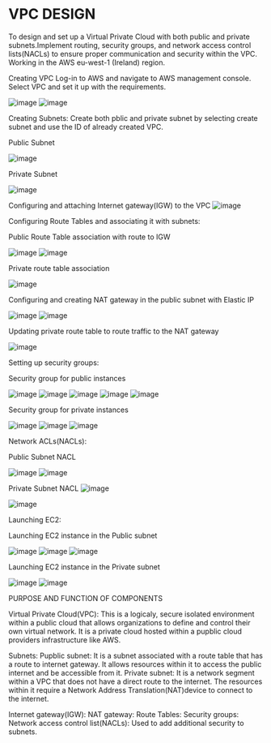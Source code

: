 # VPC DESIGN

To design and set up a Virtual Private Cloud with both public and private subnets.Implement routing, security groups, and network access control lists(NACLs) to ensure proper communication and security within the VPC. Working in the AWS eu-west-1 (Ireland) region.

Creating VPC
Log-in to AWS and navigate to AWS management console. Select VPC and set it up with the requirements.

![image](https://github.com/user-attachments/assets/dbcd4989-0183-4e87-ad22-f4f1218fbdca)
![image](https://github.com/user-attachments/assets/ffd0a033-c0f6-40ba-8182-1dc4c00ffdd1)

Creating Subnets:
Create both pblic and private subnet by selecting create subnet and use the ID of already created VPC.

Public Subnet

![image](https://github.com/user-attachments/assets/5e92c112-6579-4bb8-8ffa-1746571cbe8d)

Private Subnet

![image](https://github.com/user-attachments/assets/62d91894-cc89-4278-9c81-25c4df1b62b2)

Configuring and attaching Internet gateway(IGW) to the VPC
![image](https://github.com/user-attachments/assets/09d11010-d1d7-4cc7-b31a-6f09ed7e7247)

Configuring Route Tables and associating it with subnets:

Public Route Table association with route to IGW 

![image](https://github.com/user-attachments/assets/0d37c621-3161-43e4-bb69-af117568a4af)
![image](https://github.com/user-attachments/assets/c3ea196f-f7fa-4ef1-94e2-04dec811e322)

Private route table association

![image](https://github.com/user-attachments/assets/f242a207-aaef-4fcc-be94-6b51a3ef1fd2)

Configuring and creating NAT gateway in the public subnet with Elastic IP

![image](https://github.com/user-attachments/assets/612fc086-9d17-4e43-9236-62b18a5b6460)
![image](https://github.com/user-attachments/assets/5d9d89fc-b563-448b-94a1-be098dffe26b)

Updating private route table to route traffic to the NAT gateway

![image](https://github.com/user-attachments/assets/912320cd-4beb-40f4-8434-59dd39cff3e4)

Setting up security groups:

Security group for public instances

![image](https://github.com/user-attachments/assets/233a530c-3375-4253-a1b6-cae9e1c04669)
![image](https://github.com/user-attachments/assets/afcf8df8-012c-464f-91a3-e3ef128f09e8)
![image](https://github.com/user-attachments/assets/896c0744-54f8-4ec5-8f60-a5ea50234bcb)
![image](https://github.com/user-attachments/assets/cdd3ce7e-fc5f-478a-bd48-6f08433970b1)
![image](https://github.com/user-attachments/assets/035f8ac3-7b78-4860-bc4d-2c4ffec96682)

Security group for private instances

![image](https://github.com/user-attachments/assets/5337b73c-c894-40bd-a464-5d5e4d5ee957)
![image](https://github.com/user-attachments/assets/dc0b6c23-cc9e-47b3-8442-631f8586f68d)
![image](https://github.com/user-attachments/assets/c4876e9c-163e-40e4-86ad-e16215d0db6a)

Network ACLs(NACLs):

Public Subnet NACL

![image](https://github.com/user-attachments/assets/20434fe3-622e-4085-8812-a84d18a86675)
![image](https://github.com/user-attachments/assets/91421bb3-875b-4b32-9d77-cfaf3b16e734)

Private Subnet NACL
![image](https://github.com/user-attachments/assets/d7698789-af5f-4031-8ca5-0ef4c6ed8d65)

![image](https://github.com/user-attachments/assets/e3c50deb-7a30-4ced-bff8-da7f57517546)


Launching EC2:

Launching EC2 instance in the Public subnet

![image](https://github.com/user-attachments/assets/2ef592c7-0823-4abc-a69c-940b140c245e)
![image](https://github.com/user-attachments/assets/1463830a-5e41-45f9-b936-ec2a39a639c7)
![image](https://github.com/user-attachments/assets/74af37ea-7367-4fbf-927e-80feaee8cc3e)




Launching EC2 instance in the Private subnet

![image](https://github.com/user-attachments/assets/16dd50f6-abc1-40d3-a50a-ad443604a7bb)
![image](https://github.com/user-attachments/assets/eb8e0ef4-ee22-4506-99e4-65587b3b1645)

PURPOSE AND FUNCTION OF COMPONENTS

Virtual Private Cloud(VPC): This is a logicaly, secure isolated environment within a public cloud that allows organizations to define and control their own virtual network. It is a private cloud hosted within a pupblic cloud providers infrastructure like AWS.

Subnets: 
Pupblic subnet: It is a subnet associated with a route table that has a route to internet gateway. It allows resources within it to access the public internet and be accessible from it.
Private subnet: It is a network segment within a VPC that does not have a direct route to the internet. The resources within it require a Network Address Translation(NAT)device to connect to the internet. 

Internet gateway(IGW):
NAT gateway:
Route Tables:
Security groups:
Network access control list(NACLs): Used to add additional security to subnets.


























